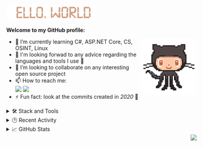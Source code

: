 <img src="res/README/helloworld.gif" height="41" width="237">  

**Welcome to my GitHub profile:**

<img align="right" src="res/README/octocat-anime.gif" width="150">

- 🌱 I’m currently learning C#, ASP.NET Core, CS, OSINT, Linux  
- 💬 I'm looking forwad to any advice regarding the languages and tools I use 💜  
- 💞️ I’m looking to collaborate on any interesting open source project
- 📫 How to reach me:  
  <a href="https://t.me/another_one_employee">
    <img src="https://img.shields.io/badge/Telegram-2CA5E0?&logo=telegram&logoColor=white"></a>
  <a href="mailto:another.one.employee@protonmail.com">
    <img src="https://img.shields.io/badge/ProtonMail-8B89CC?&logo=protonmail&logoColor=white"></a>  
- ⚡ Fun fact: look at the commits created in *2020* 👀

<details>
  <summary>🛠️ Stack and Tools</summary>

  | ***Main stack:***<br><br>![C#](https://img.shields.io/badge/C%23-%23239120.svg?logo=c-sharp&logoColor=white)![.Net](https://img.shields.io/badge/.NET-512BD4?logo=dotnet&logoColor=white)![ASP.NET Core](https://img.shields.io/badge/ASP.NET%20Core-5C2D91?style=flat&logo=.net&logoColor=white)![Docker](https://img.shields.io/badge/docker-%230db7ed.svg?style=flat&logo=docker&logoColor=white)![MicrosoftSQLServer](https://img.shields.io/badge/Microsoft%20SQL%20Sever-CC2927?logo=microsoft%20sql%20server&logoColor=white)![Postgres](https://img.shields.io/badge/Postgres-%23316192.svg?logo=postgresql&logoColor=white)![Azure DevOps](https://img.shields.io/badge/Azure_DevOps-0078D7?logo=azure-devops&logoColor=white)![Apache Kafka](https://img.shields.io/badge/Apache%20Kafka-000?style=flat&logo=apachekafka)![Swagger](https://img.shields.io/badge/-Swagger-%23Clojure?logo=swagger&logoColor=white)![Grafana](https://img.shields.io/badge/Grafana-F2F4F9?logo=grafana&logoColor=orange&labelColor=F2F4F9)![Prometheus](https://img.shields.io/badge/Prometheus-000000?logo=prometheus&labelColor=000000)![ElasticSearch](https://img.shields.io/badge/-ElasticSearch-005571?style=flat&logo=elasticsearch)![SonarQube](https://img.shields.io/badge/SonarQube-black?style=flat&logo=sonarqube&logoColor=4E9BCD)![Git](https://img.shields.io/badge/git-%23F05033.svg?logo=git&logoColor=white)![GitHub](https://img.shields.io/badge/GitHub-%23121011.svg?logo=github&logoColor=white) | *I also have a little experience with:*<br><br>![Selenium](https://img.shields.io/badge/-Selenium-%43B02A?logo=selenium&logoColor=white)![Postman](https://img.shields.io/badge/Postman-FF6C37?logo=postman&logoColor=white)![Azure Functions](https://img.shields.io/badge/Azure_Functions-0062AD?logo=azure-functions&logoColor=white)![AWS](https://img.shields.io/badge/AWS-%23FF9900.svg?style=flat&logo=amazon-aws&logoColor=white)![GitHub Actions](https://img.shields.io/badge/GitHub_Actions-%232671E5.svg?logo=githubactions&logoColor=white)![Bootstrap](https://img.shields.io/badge/Bootstrap-%23563D7C.svg?logo=bootstrap&logoColor=white)![HTML5](https://img.shields.io/badge/HTML5-%23E34F26.svg?logo=html5&logoColor=white)![JavaScript](https://img.shields.io/badge/JavaScript-%23323330.svg?logo=javascript&logoColor=%23F7DF1E)![NodeJS](https://img.shields.io/badge/node.js-6DA55F?style=flat&logo=node.js&logoColor=white)![React](https://img.shields.io/badge/react-%2320232a.svg?style=flat&logo=react&logoColor=%2361DAFB)![Linux](https://img.shields.io/badge/Linux-FCC624?style=flat&logo=linux&logoColor=black) |
  | ------------- | ------------- |

</details>

<details>
  <summary>🕑 Recent Activity</summary>

  <br>

![GitHub activity graph](https://github-readme-activity-graph.vercel.app/graph?username=another-one-employee&hide_title=true&hide_border=true&area=true&bg_color=2b2727&color=e3dede&line=dfa88e)

<!--START_SECTION:activity-->
1. 🚀 Published release [v1.1.0](https://github.com/another-one-employee/Selenium.WebDriverExtensions/releases/tag/v1.1.0) in [another-one-employee/Selenium.WebDriverExtensions](https://github.com/another-one-employee/Selenium.WebDriverExtensions)
2. 🎉 Merged PR [#4](https://github.com/another-one-employee/Selenium.WebDriverExtensions/pull/4) in [another-one-employee/Selenium.WebDriverExtensions](https://github.com/another-one-employee/Selenium.WebDriverExtensions)
3. 💪 Opened PR [#4](https://github.com/another-one-employee/Selenium.WebDriverExtensions/pull/4) in [another-one-employee/Selenium.WebDriverExtensions](https://github.com/another-one-employee/Selenium.WebDriverExtensions)
4. 🚀 Published release [v1.2.1](https://github.com/another-one-employee/tdpdne-telegram-bot/releases/tag/v1.2.1) in [another-one-employee/tdpdne-telegram-bot](https://github.com/another-one-employee/tdpdne-telegram-bot)
5. 🎉 Merged PR [#40](https://github.com/another-one-employee/tdpdne-telegram-bot/pull/40) in [another-one-employee/tdpdne-telegram-bot](https://github.com/another-one-employee/tdpdne-telegram-bot)
<!--END_SECTION:activity-->

</details>

<details>
  <summary>📈 GitHub Stats</summary>

  <br>

  | <a><img align="center" src="https://github-readme-stats.vercel.app/api?username=another-one-employee&count_private=true&show_icons=true&hide_title=true&bg_color=15,2b2727,dfa88e&border_color=2b2727&title_color=cfcfcf&icon_color=dfa88e&text_color=cfcfcf" /></a> | <a><img align="center" src="https://github-readme-stats.vercel.app/api/top-langs/?username=another-one-employee&layout=compact&bg_color=15,dfa88e,2b2727&border_color=2b2727&title_color=cfcfcf&text_color=cfcfcf" /></a> |
| ------------- | ------------- |

</details>

<img align="right" src="https://komarev.com/ghpvc/?username=another-one-employee&color=dfa88e">
